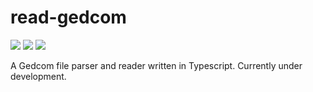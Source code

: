 # read-gedcom

![](https://img.shields.io/npm/v/read-gedcom)
![](https://img.shields.io/appveyor/build/arbre-app/read-gedcom)
![](https://img.shields.io/librariesio/dependents/npm/read-gedcom)

A Gedcom file parser and reader written in Typescript.
Currently under development.
